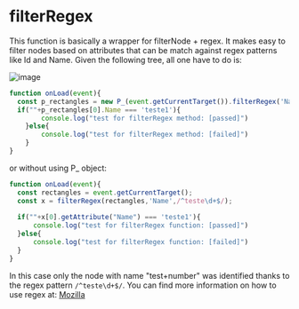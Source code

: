 # filterRegex 

This function is basically a wrapper for filterNode + regex. It makes easy to filter nodes based on attributes 
that can be match against regex patterns like Id and Name. Given the following tree, all one have to do is: 


![image](https://github.com/user-attachments/assets/9e971f92-a8e6-4c21-a53a-1e747b23d9e5)


```javascript
function onLoad(event){
  const p_rectangles = new P_(event.getCurrentTarget()).filterRegex('Name',/^teste\d+$/);
  if(""+p_rectangles[0].Name === 'teste1'){        
        console.log("test for filterRegex method: [passed]")
    }else{
        console.log("test for filterRegex method: [failed]")
    }
}
```

or without using P_ object:

```javascript
function onLoad(event){
  const rectangles = event.getCurrentTarget();
  const x = filterRegex(rectangles,'Name',/^teste\d+$/);
  
  if(""+x[0].getAttribute("Name") === 'teste1'){
      console.log("test for filterRegex function: [passed]")
  }else{
      console.log("test for filterRegex function: [failed]")
  }    
}
```

In this case only the node with name "test+number" was identified thanks to the regex pattern `/^teste\d+$/`. You can find 
more information on how to use regex at: [Mozilla](https://developer.mozilla.org/en-US/docs/Web/JavaScript/Guide/Regular_expressions)
